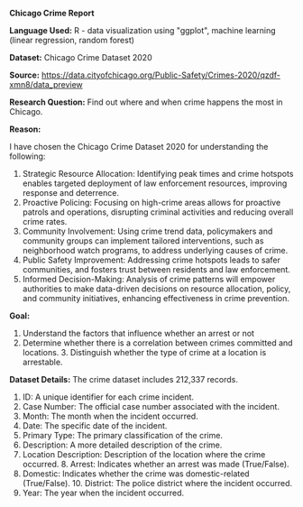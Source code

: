 **Chicago Crime Report**

**Language Used:**
R - data visualization using "ggplot", machine learning (linear regression, random forest)

**Dataset:** 
Chicago Crime Dataset 2020  

**Source:**
https://data.cityofchicago.org/Public-Safety/Crimes-2020/qzdf-xmn8/data_preview 

**Research Question:**
Find out where and when crime happens the most in Chicago. 

**Reason:**

I have chosen the Chicago Crime Dataset 2020 for understanding the following:  
1. Strategic Resource Allocation: Identifying peak times and crime hotspots enables targeted deployment of law enforcement resources, improving response and deterrence. 
2. Proactive Policing: Focusing on high-crime areas allows for proactive patrols and operations, disrupting criminal activities and reducing overall crime rates. 
3. Community Involvement: Using crime trend data, policymakers and community groups can implement tailored interventions, such as neighborhood watch programs, to address underlying causes of crime. 
4. Public Safety Improvement: Addressing crime hotspots leads to safer communities, and fosters trust between residents and law enforcement. 
5. Informed Decision-Making: Analysis of crime patterns will empower authorities to make data-driven decisions on resource allocation, policy, and community initiatives, enhancing effectiveness in crime prevention. 

**Goal:**
1. Understand the factors that influence whether an arrest or not 
2. Determine whether there is a correlation between crimes committed and locations. 3. Distinguish whether the type of crime at a location is arrestable. 

**Dataset Details:**
The crime dataset includes 212,337 records. 
1. ID: A unique identifier for each crime incident. 
2. Case Number: The official case number associated with the incident. 
3. Month: The month when the incident occurred. 
4. Date: The specific date of the incident. 
5. Primary Type: The primary classification of the crime. 
6. Description: A more detailed description of the crime. 
7. Location Description: Description of the location where the crime occurred. 8. Arrest: Indicates whether an arrest was made (True/False). 
9. Domestic: Indicates whether the crime was domestic-related (True/False). 10. District: The police district where the incident occurred. 
11. Year: The year when the incident occurred.


